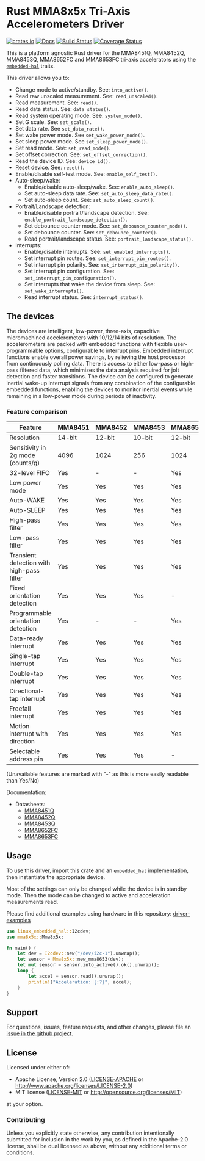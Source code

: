 # Rust MMA8x5x Tri-Axis Accelerometers Driver

[![crates.io](https://img.shields.io/crates/v/mma8x5x.svg)](https://crates.io/crates/mma8x5x)
[![Docs](https://docs.rs/mma8x5x/badge.svg)](https://docs.rs/mma8x5x)
[![Build Status](https://github.com/eldruin/mma8x5x-rs/workflows/Build/badge.svg)](https://github.com/eldruin/mma8x5x-rs/actions?query=workflow%3ABuild)
[![Coverage Status](https://coveralls.io/repos/github/eldruin/mma8x5x-rs/badge.svg?branch=master)](https://coveralls.io/github/eldruin/mma8x5x-rs?branch=master)

This is a platform agnostic Rust driver for the MMA8451Q, MMA8452Q, MMA8453Q, MMA8652FC
and MMA8653FC tri-axis accelerators using the [`embedded-hal`] traits.

This driver allows you to:
- Change mode to active/standby. See: `into_active()`.
- Read raw unscaled measurement. See: `read_unscaled()`.
- Read measurement. See: `read()`.
- Read data status. See: `data_status()`.
- Read system operating mode. See: `system_mode()`.
- Set G scale. See: `set_scale()`.
- Set data rate. See `set_data_rate()`.
- Set wake power mode. See `set_wake_power_mode()`.
- Set sleep power mode. See `set_sleep_power_mode()`.
- Set read mode. See: `set_read_mode()`.
- Set offset correction. See: `set_offset_correction()`.
- Read the device ID. See: `device_id()`.
- Reset device. See: `reset()`.
- Enable/disable self-test mode. See: `enable_self_test()`.
- Auto-sleep/wake:
    - Enable/disable auto-sleep/wake. See: `enable_auto_sleep()`.
    - Set auto-sleep data rate. See: `set_auto_sleep_data_rate()`.
    - Set auto-sleep count. See: `set_auto_sleep_count()`.
- Portrait/Landscape detection:
    - Enable/disable portrait/landscape detection. See: `enable_portrait_landscape_detection()`.
    - Set debounce counter mode. See: `set_debounce_counter_mode()`.
    - Set debounce counter. See: `set_debounce_counter()`.
    - Read portrait/landscape status. See: `portrait_landscape_status()`.
- Interrupts:
    - Enable/disable interrupts. See: `set_enabled_interrupts()`.
    - Set interrupt pin routes. See: `set_interrupt_pin_routes()`.
    - Set interrupt pin polarity. See: `set_interrupt_pin_polarity()`.
    - Set interrupt pin configuration. See: `set_interrupt_pin_configuration()`.
    - Set interrupts that wake the device from sleep. See: `set_wake_interrupts()`.
    - Read interrupt status. See: `interrupt_status()`.

<!-- TODO
[Introductory blog post](TODO)
-->

## The devices

The devices are intelligent, low-power, three-axis, capacitive micromachined accelerometers
with 10/12/14 bits of resolution. The accelerometers are packed with embedded functions with flexible
user-programmable options, configurable to interrupt pins. Embedded interrupt functions
enable overall power savings, by relieving the host processor from continuously polling data.
There is access to either low-pass or high-pass filtered data, which minimizes the data
analysis required for jolt detection and faster transitions. The device can be configured to
generate inertial wake-up interrupt signals from any combination of the configurable embedded
functions, enabling the devices to monitor inertial events while remaining in a low-power
mode during periods of inactivity.

### Feature comparison

| Feature                                   | MMA8451 | MMA8452 | MMA8453 | MMA8652 | MMA8653 |
|-------------------------------------------|---------|---------|---------|---------|---------|
| Resolution                                | 14-bit  | 12-bit  | 10-bit  | 12-bit  | 10-bit  |
| Sensitivity in 2g mode (counts/g)         | 4096    | 1024    | 256     | 1024    | 256     |
| 32-level FIFO                             | Yes     | -       | -       | Yes     | -       |
| Low power mode                            | Yes     | Yes     | Yes     | Yes     | Yes     |
| Auto-WAKE                                 | Yes     | Yes     | Yes     | Yes     | Yes     |
| Auto-SLEEP                                | Yes     | Yes     | Yes     | Yes     | Yes     |
| High-pass filter                          | Yes     | Yes     | Yes     | Yes     | -       |
| Low-pass filter                           | Yes     | Yes     | Yes     | Yes     | Yes     |
| Transient detection with high-pass filter | Yes     | Yes     | Yes     | Yes     | -       |
| Fixed orientation detection               | Yes     | Yes     | Yes     | -       | Yes     |
| Programmable orientation detection        | Yes     | -       | -       | Yes     | -       |
| Data-ready interrupt                      | Yes     | Yes     | Yes     | Yes     | Yes     |
| Single-tap interrupt                      | Yes     | Yes     | Yes     | Yes     | -       |
| Double-tap interrupt                      | Yes     | Yes     | Yes     | Yes     | -       |
| Directional-tap interrupt                 | Yes     | Yes     | Yes     | Yes     | -       |
| Freefall interrupt                        | Yes     | Yes     | Yes     | Yes     | Yes     |
| Motion interrupt with direction           | Yes     | Yes     | Yes     | Yes     | -       |
| Selectable address pin                    | Yes     | Yes     | Yes     | -       | -       |

(Unavailable features are marked with "-" as this is more easily readable than Yes/No)

Documentation:
- Datasheets:
    - [MMA8451Q](https://www.nxp.com/docs/en/data-sheet/MMA8451Q.pdf)
    - [MMA8452Q](https://www.nxp.com/docs/en/data-sheet/MMA8452Q.pdf)
    - [MMA8453Q](https://www.nxp.com/docs/en/data-sheet/MMA8453Q.pdf)
    - [MMA8652FC](https://www.nxp.com/docs/en/data-sheet/MMA8652FC.pdf)
    - [MMA8653FC](https://www.nxp.com/docs/en/data-sheet/MMA8653FC.pdf)

## Usage

To use this driver, import this crate and an `embedded_hal` implementation,
then instantiate the appropriate device.

Most of the settings can only be changed while the device is in standby mode.
Then the mode can be changed to active and acceleration measurements read.

Please find additional examples using hardware in this repository: [driver-examples]

[driver-examples]: https://github.com/eldruin/driver-examples

```rust
use linux_embedded_hal::I2cdev;
use mma8x5x::Mma8x5x;

fn main() {
    let dev = I2cdev::new("/dev/i2c-1").unwrap();
    let sensor = Mma8x5x::new_mma8653(dev);
    let mut sensor = sensor.into_active().ok().unwrap();
    loop {
        let accel = sensor.read().unwrap();
        println!("Acceleration: {:?}", accel);
    }
}
```

## Support

For questions, issues, feature requests, and other changes, please file an
[issue in the github project](https://github.com/eldruin/mma8x5x-rs/issues).

## License

Licensed under either of:

 * Apache License, Version 2.0 ([LICENSE-APACHE](LICENSE-APACHE) or
   http://www.apache.org/licenses/LICENSE-2.0)
 * MIT license ([LICENSE-MIT](LICENSE-MIT) or
   http://opensource.org/licenses/MIT)

at your option.

### Contributing

Unless you explicitly state otherwise, any contribution intentionally submitted
for inclusion in the work by you, as defined in the Apache-2.0 license, shall
be dual licensed as above, without any additional terms or conditions.

[`embedded-hal`]: https://github.com/rust-embedded/embedded-hal
